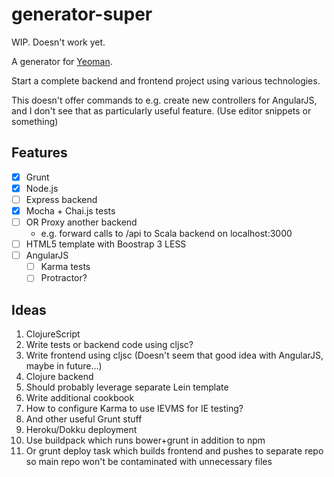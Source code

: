# generator-super

WIP. Doesn't work yet.

A generator for [Yeoman](http://yeoman.io).

Start a complete backend and frontend project using various technologies.

This doesn't offer commands to e.g. create new controllers for AngularJS,
and I don't see that as particularly useful feature. (Use editor snippets or something)

## Features

- [x] Grunt
- [x] Node.js
- [ ] Express backend
- [x] Mocha + Chai.js tests
- [ ] OR Proxy another backend
  - e.g. forward calls to /api to Scala backend on localhost:3000
- [ ] HTML5 template with Boostrap 3 LESS
- [ ] AngularJS
  - [ ] Karma tests
  - [ ] Protractor?

## Ideas

1. ClojureScript
  1. Write tests or backend code using cljsc?
  2. Write frontend using cljsc (Doesn't seem that good idea with AngularJS, maybe in future...)
2. Clojure backend
  1. Should probably leverage separate Lein template
3. Write additional cookbook
  1. How to configure Karma to use IEVMS for IE testing?
  2. And other useful Grunt stuff
4. Heroku/Dokku deployment
  1. Use buildpack which runs bower+grunt in addition to npm
  2. Or grunt deploy task which builds frontend and pushes to separate repo so main repo won't be contaminated with unnecessary files
